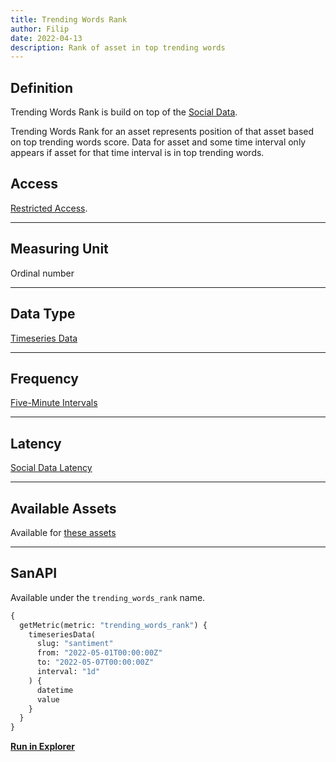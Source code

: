 ```yaml
---
title: Trending Words Rank
author: Filip
date: 2022-04-13
description: Rank of asset in top trending words
---
```

## Definition

Trending Words Rank is build on top of the [Social Data](/metrics/details/social-data).

Trending Words Rank for an asset represents position of that asset based on top
trending words score.
Data for asset and some time interval only appears if asset for that time
interval is in top trending words.


## Access

[Restricted Access](/metrics/details/access#restricted-access).

---

## Measuring Unit

Ordinal number

---

## Data Type

[Timeseries Data](/metrics/details/data-type#timeseries-data)

---

## Frequency

[Five-Minute Intervals](/metrics/details/frequency#daily-freqency)

---

## Latency

[Social Data Latency](/metrics/details/latency#social-data-latency)

---

## Available Assets

Available for [these
assets](<https://api.santiment.net/graphiql?variables=&query=%7B%0A%20%20getMetric(metric%3A%20%22social_dominance_total%22)%20%7B%0A%20%20%20%20metadata%20%7B%0A%20%20%20%20%20%20availableSlugs%0A%20%20%20%20%7D%0A%20%20%7D%0A%7D%0A>)


---

## SanAPI

Available under the `trending_words_rank` name.

```graphql
{
  getMetric(metric: "trending_words_rank") {
    timeseriesData(
      slug: "santiment"
      from: "2022-05-01T00:00:00Z"
      to: "2022-05-07T00:00:00Z"
      interval: "1d"
    ) {
      datetime
      value
    }
  }
}
```

**[Run in
Explorer](<https://api.santiment.net/graphiql?variables=&query=%7B%0A%20%20getMetric(metric%3A%20%22trending_words_rank%22)%20%7B%0A%20%20%20%20timeseriesData(%0A%20%20%20%20%20%20slug%3A%20%22santiment%22%0A%20%20%20%20%20%20from%3A%20%222022-05-01T00%3A00%3A00Z%22%0A%20%20%20%20%20%20to%3A%20%222022-05-07T00%3A00%3A00Z%22%0A%20%20%20%20%20%20interval%3A%20%221d%22%0A%20%20%20%20)%20%7B%0A%20%20%20%20%20%20datetime%0A%20%20%20%20%20%20value%0A%20%20%20%20%7D%0A%20%20%7D%0A%7D>)**
